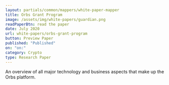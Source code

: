 ```yaml
---
layout: partials/common/mappers/white-paper-mapper
title: Orbs Grant Program
image: /assets/img/white-papers/guardian.png
readPaperBtn: read the paper
date: July 2020
url: white-papers/orbs-grant-program
button: Preview Paper
published: "Published"
on: "on:"
category: Crypto
type: Research Paper
---
```


An overview of all major technology and business aspects that make up the Orbs platform.
